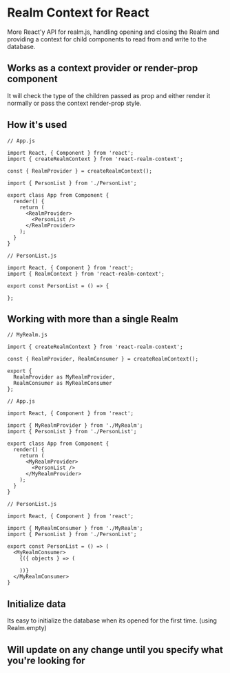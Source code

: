 # Realm Context for React

More React'y API for realm.js, handling opening and closing the Realm and providing a
context for child components to read from and write to the database.

## Works as a context provider or render-prop component

It will check the type of the children passed as prop and either render
it normally or pass the context render-prop style.

## How it's used

```
// App.js

import React, { Component } from 'react';
import { createRealmContext } from 'react-realm-context';

const { RealmProvider } = createRealmContext();

import { PersonList } from './PersonList';

export class App from Component {
  render() {
    return (
      <RealmProvider>
        <PersonList />
      </RealmProvider>
    );
  }
}
```

```
// PersonList.js

import React, { Component } from 'react';
import { RealmContext } from 'react-realm-context';

export const PersonList = () => {

};

```

## Working with more than a single Realm

```
// MyRealm.js

import { createRealmContext } from 'react-realm-context';

const { RealmProvider, RealmConsumer } = createRealmContext();

export {
  RealmProvider as MyRealmProvider,
  RealmConsumer as MyRealmConsumer
};
```

```
// App.js

import React, { Component } from 'react';

import { MyRealmProvider } from './MyRealm';
import { PersonList } from './PersonList';

export class App from Component {
  render() {
    return (
      <MyRealmProvider>
        <PersonList />
      </MyRealmProvider>
    );
  }
}
```

```
// PersonList.js

import React, { Component } from 'react';

import { MyRealmConsumer } from './MyRealm';
import { PersonList } from './PersonList';

export const PersonList = () => (
  <MyRealmConsumer>
    {({ objects } => (

    ))}
  </MyRealmConsumer>
}
```

## Initialize data

Its easy to initialize the database when its opened for the first time.
(using Realm.empty)

## Will update on any change until you specify what you're looking for
